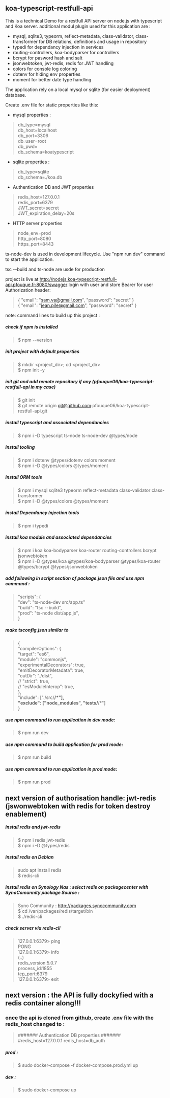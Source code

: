 ## koa-typescript-restfull-api

This is a technical Demo for a restfull API server on node.js with typescript and Koa server.
additional modul plugin used for this application are :
- mysql, sqlite3, typeorm, reflect-metadata, class-validator, class-transformer for DB relations, definitions and usage in repository
- typedi for dependancy injection in services
- routing-controllers, koa-bodyparser for controllers
- bcrypt for pasword hash and salt
- jsonwebtoken, jwt-redis, redis for JWT handling
- colors for console log coloring
- dotenv for hiding env properties
- moment for better date type handling

The application rely on a local mysql or sqlite (for easier deployment) database.

Create .env file for static properties like this: 

- mysql properties :
> db_type=mysql  
> db_host=localhost  
> db_port=3306  
> db_user=root  
> db_pwd=<tbd>  
> db_schema=koatypescript  

- sqlite properties :
> db_type=sqlite  
> db_schema=./koa.db  

- Authentication DB and JWT properties
> redis_host=127.0.0.1  
> redis_port=6379  
> JWT_secret=secret  
> JWT_expiration_delay=20s  

- HTTP server properties
> node_env=prod  
> http_port=8080  
> https_port=8443  

ts-node-dev is used in development lifecycle. Use "npm run dev" command to start the application.

tsc --build and ts-node are usde for production

project is live at http://nodejs.koa-typescript-restfull-api.pfouque.fr:8080/swagger
login with user and store Bearer for user Authorization header: 
> { "email": "sam.va@gmail.com", "password": "secret" }  
> { "email": "jean.pile@gmail.com", "password": "secret" }  

note: command lines to build up this project :

##### check if npm is installed

> $ npm --version

##### init project with default properties
> $ mkdir <project_dir>; cd <project_dir>  
> $ npm init -y

##### init git and add remote repository if any (pfouque06/koa-typescript-restfull-api in my case)
> $ git init  
> $ git remote origin git@github.com:pfouque06/koa-typescript-restfull-api.git

##### install typescript and associated dependancies
> $ npm i -D typescript ts-node ts-node-dev @types/node  

##### install tooling
> $ npm i dotenv  @types/dotenv colors moment  
> $ npm i -D @types/colors @types/moment  

##### install ORM tools
> $ npm i mysql  sqlite3 typeorm reflect-metadata class-validator class-transformer  
> $ npm i -D @types/colors @types/moment  

##### install Dependancy Injection tools
> $ npm i typedi  

##### install koa module and associated dependancies
> $ npm i koa koa-bodyparser koa-router routing-controllers bcrypt jsonwebtoken  
> $ npm i -D @types/koa @types/koa-bodyparser @types/koa-router @types/bcrypt @types/jsonwebtoken  

##### add following  in script section of package.json file and use npm command :
> "scripts": {  
>   "dev": "ts-node-dev src/app.ts"  
>   "build": "tsc --build",  
>   "prod": "ts-node dist/app.js",  
> }  

##### make tsconfig.json similar to 
> {  
>     "compilerOptions": {  
>         "target": "es6",  
>         "module": "commonjs",  
>         "experimentalDecorators": true,  
>         "emitDecoratorMetadata": true,  
>         "outDir": "./dist",  
>         // "strict": true,  
>         // "esModuleInterop": true,  
>     },  
>     "include": ["./src/**/*"],  
>     "exclude": ["node_modules", "__tests__/**/*"]  
> }  

##### use npm command to run application in dev mode:
> $ npm run dev

##### use npm command to build application for prod mode:
> $ npm run build

##### use npm command to run application in prod mode:
> $ npm run prod

## next version of authorisation handle: jwt-redis (jswonwebtoken with redis for token destroy enablement)

##### install redis and jwt-redis
> $ npm i redis jwt-redis  
> $ npm i -D @types/redis  

##### install redis on Debian
> sudo apt install redis  
> $ redis-cli

##### install redis on Synology Nas : select redis on packagecenter with SynoComunnity package Source :
> Syno Community : http://packages.synocommunity.com  
> $ cd /var/packages/redis/target/bin  
> $ ./redis-cli

##### check server via redis-cli
> 127.0.0.1:6379> ping  
> PONG  
> 127.0.0.1:6379> info  
> (..)  
> redis_version:5.0.7  
> process_id:1855  
> tcp_port:6379  
> 127.0.0.1:6379> exit  


## next version : the API is fully dockyfied with a redis container along!!!

### once the api is cloned from github, create .env file with the redis_host changed to :
> ####### Authentication DB properties #######
> #redis_host=127.0.0.1
> redis_host=db_auth

##### prod :
> $ sudo docker-compose -f docker-compose.prod.yml up

##### dev :
> $ sudo docker-compose up

